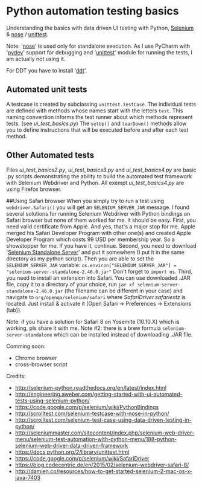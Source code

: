 # Python automation testing basics
Understanding the basics with data driven UI testing with Python, [Selenium](https://pypi.python.org/pypi/selenium) &amp; [nose](https://nose.readthedocs.org/en/latest/) / [unittest](https://docs.python.org/2/library/unittest.html).

Note: '[nose](https://nose.readthedocs.org/en/latest/)' is used only for standalone execution. As I use PyCharm with '[pydev](https://www.jetbrains.com/pycharm/help/remote-debugging.html)' support for debugging and '[unittest](https://docs.python.org/2/library/unittest.html)' module for running the tests, I am actually not using it.

For DDT you have to install '[ddt](https://ddt.readthedocs.org/en/latest/index.html)'.

## Automated unit tests
A testcase is created by subclassing `unittest.TestCase`. The individual tests are defined with methods whose names start with the letters `test`. This naming convention informs the test runner about which methods represent tests. (see *ui_test_basics.py*)
The `setUp()` and `tearDown()` methods allow you to define instructions that will be executed before and after each test method.

## Other Automated tests
Files *ui_test_basics2.py*, *ui_test_basics3.py* and *ui_test_basics4.py* are basic .py scripts demonstrating the ability to build the automated test framework with Selenium Webdriver and Python. All exempt *ui_test_basics4.py* are using Firefox browser.

##Using Safari browser
When you simply try to run a test using `webdriver.Safari()` you will get an `SELENIUM_SERVER_JAR` message.
I found several solutions for running Selenium Webdriver with Python bindings on Safari browser but none of them worked for me.
It should be easy. First, you need valid certificate from Apple. And yes, that's a major stop for me. Apple merged his Safari Developer Program with other one(s) and created Apple Developer Program which costs 99 USD per membership year. So a showstopper for me. If you have it, continue.
Second, you need to download '[Selenium Standalone Server](http://www.seleniumhq.org/download/)' and put it somewhere (I put it in the same directory as my python script). Then you are able to set the `SELENIUM_SERVER_JAR` variable:
`os.environ["SELENIUM_SERVER_JAR"] = "selenium-server-standalone-2.46.0.jar"`
Don't forget to `import os`.
Third, you need to install an extension into Safari. You can use downloaded .JAR file, copy it to a directory of your choice, run `jar xf selenium-server-standalone-2.46.0.jar` (the filename can be different in your case) and navigate to `org/openqa/selenium/safari` where *SafariDriver.safariextz* is located. Just install & activate it (Open Safari -> Preferences -> Extensions (tab)).

Note: if you have a solution for Safari 8 on Yosemite (10.10.X) which is working, pls share it with me.
Note #2: there is a brew formula `selenium-server-standalone` which can be installed instead of downloading .JAR file.

Comming soon:
- Chrome browser
- cross-browser script

Credits:
- http://selenium-python.readthedocs.org/en/latest/index.html
- http://engineering.aweber.com/getting-started-with-ui-automated-tests-using-selenium-python/
- https://code.google.com/p/selenium/wiki/PythonBindings
- http://scrolltest.com/selenium-testcase-with-nose-in-python/
- http://scrolltest.com/selenium-test-case-using-data-driven-testing-in-python/
- http://seleniummaster.com/sitecontent/index.php/selenium-web-driver-menu/selenium-test-automation-with-python-menu/188-python-selenium-web-driver-data-driven-framework
- https://docs.python.org/2/library/unittest.html
- https://code.google.com/p/selenium/wiki/SafariDriver
- https://blog.codecentric.de/en/2015/02/selenium-webdriver-safari-8/
- http://damien.co/resources/how-to-get-started-selenium-2-mac-os-x-java-7403